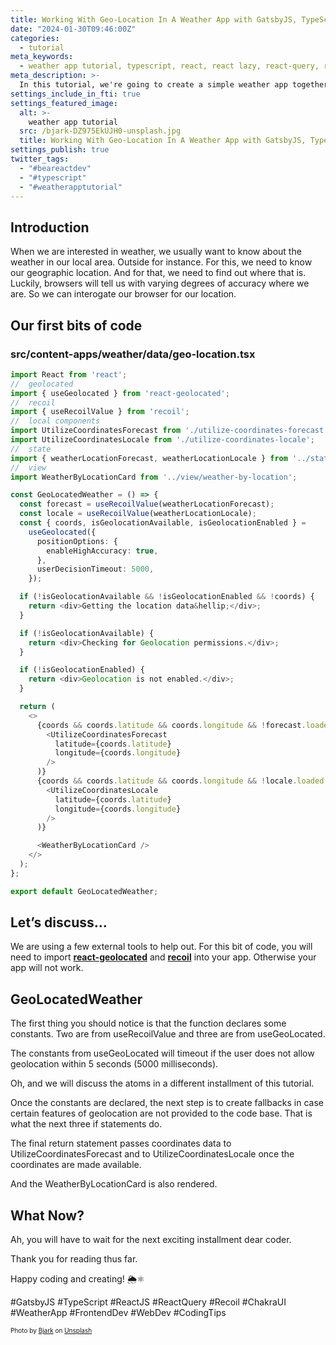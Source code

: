 ```yaml
---
title: Working With Geo-Location In A Weather App with GatsbyJS, TypeScript, Recoil and React!
date: "2024-01-30T09:46:00Z"
categories:
  - tutorial
meta_keywords:
  - weather app tutorial, typescript, react, react lazy, react-query, react suspense, recoil, coding tutorial
meta_description: >-
  In this tutorial, we're going to create a simple weather app together! 🌦️⚛️
settings_include_in_fti: true
settings_featured_image:
  alt: >-
    weather app tutorial
  src: /bjark-DZ975EkUJH0-unsplash.jpg
  title: Working With Geo-Location In A Weather App with GatsbyJS, TypeScript, Recoil and React!
settings_publish: true
twitter_tags:
  - "#beareactdev"
  - "#typescript"
  - "#weatherapptutorial"
---
```


## Introduction

When we are interested in weather, we usually want to know about the weather in our local area. Outside for instance. For this, we need to know our geographic location. And for that, we need to find out where that is. Luckily, browsers will tell us with varying degrees of accuracy where we are. So we can interogate our browser for our location.

## Our first bits of code

### src/content-apps/weather/data/geo-location.tsx

```typescript
import React from 'react';
//  geolocated
import { useGeolocated } from 'react-geolocated';
//  recoil
import { useRecoilValue } from 'recoil';
//  local components
import UtilizeCoordinatesForecast from './utilize-coordinates-forecast';
import UtilizeCoordinatesLocale from './utilize-coordinates-locale';
//  state
import { weatherLocationForecast, weatherLocationLocale } from '../state/atoms';
//  view
import WeatherByLocationCard from '../view/weather-by-location';

const GeoLocatedWeather = () => {
  const forecast = useRecoilValue(weatherLocationForecast);
  const locale = useRecoilValue(weatherLocationLocale);
  const { coords, isGeolocationAvailable, isGeolocationEnabled } =
    useGeolocated({
      positionOptions: {
        enableHighAccuracy: true,
      },
      userDecisionTimeout: 5000,
    });

  if (!isGeolocationAvailable && !isGeolocationEnabled && !coords) {
    return <div>Getting the location data&hellip;</div>;
  }

  if (!isGeolocationAvailable) {
    return <div>Checking for Geolocation permissions.</div>;
  }

  if (!isGeolocationEnabled) {
    return <div>Geolocation is not enabled.</div>;
  }

  return (
    <>
      {coords && coords.latitude && coords.longitude && !forecast.loaded && (
        <UtilizeCoordinatesForecast
          latitude={coords.latitude}
          longitude={coords.longitude}
        />
      )}
      {coords && coords.latitude && coords.longitude && !locale.loaded && (
        <UtilizeCoordinatesLocale
          latitude={coords.latitude}
          longitude={coords.longitude}
        />
      )}

      <WeatherByLocationCard />
    </>
  );
};

export default GeoLocatedWeather;
```

## Let’s discuss…

We are using a few external tools to help out. For this bit of code, you will need to import <a href="https://www.npmjs.com/package/react-geolocated" target="_blank"><strong>react-geolocated</strong></a> and <a href="https://www.npmjs.com/package/recoil" target="_blank"><strong>recoil</strong></a> into your app. Otherwise your app will not work.

## GeoLocatedWeather

The first thing you should notice is that the function declares some constants. Two are from useRecoilValue and three are from useGeoLocated.

The constants from useGeoLocated will timeout if the user does not allow geolocation within 5 seconds (5000 milliseconds).

Oh, and we will discuss the atoms in a different installment of this tutorial.

Once the constants are declared, the next step is to create fallbacks in case certain features of geolocation are not provided to the code base. That is what the next three if statements do.

The final return statement passes coordinates data to UtilizeCoordinatesForecast and to UtilizeCoordinatesLocale once the coordinates are made available.

And the WeatherByLocationCard is also rendered.


## What Now?

Ah, you will have to wait for the next exciting installment dear coder.

Thank you for reading thus far.

Happy coding and creating! 🌦️⚛️

\#GatsbyJS #TypeScript #ReactJS #ReactQuery #Recoil #ChakraUI #WeatherApp #FrontendDev #WebDev #CodingTips

<p/>

<span style="font-size:10px">
  Photo by <a href="https://unsplash.com/@dagna?utm_content=creditCopyText&utm_medium=referral&utm_source=unsplash" target="_blank">Bjark</a> on <a href="https://unsplash.com/photos/clear-blue-sky-DZ975EkUJH0?utm_content=creditCopyText&utm_medium=referral&utm_source=unsplash" target="_blank">Unsplash</a>
</span>
